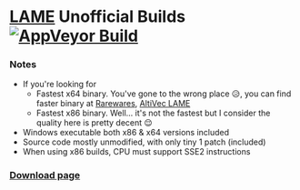 ﻿# [LAME](http://lame.sourceforge.net/) Unofficial Builds [![AppVeyor Build](https://ci.appveyor.com/api/projects/status/github/Chocobo1/lame_win32-build?branch=master&svg=true)](https://ci.appveyor.com/project/Chocobo1/lame-win32-build)

### Notes
* If you're looking for
  * Fastest x64 binary. You've gone to the wrong place :disappointed_relieved:, you can find faster binary at [Rarewares](http://www.rarewares.org), [AltiVec LAME](http://tmkk.undo.jp/lame/index_e.html)
  * Fastest x86 binary. Well... it's not the fastest but I consider the quality here is pretty decent :relieved:
* Windows executable both x86 & x64 versions included
* Source code mostly unmodified, with only tiny 1 patch (included)
* When using x86 builds, CPU must support SSE2 instructions

### [Download page](https://github.com/Chocobo1/lame_win32-build/releases)

